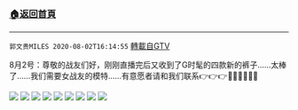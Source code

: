 ﻿###  [:house:返回首頁](https://github.com/ourhimalayas/txt)
---

`郭文贵MILES 2020-08-02T16:14:55` [轉載自GTV](https://gtv.org/web/#/UserInfo/5e596957357cc612d35a8044)

8月2号：尊敬的战友们好，刚刚直播完后又收到了G时髦的四款新的裤子……太棒了……我们需要女战友的模特……有意愿者请和我们联系👉👉👉🌽🌽🌽😂😂😂

![](https://filegroup.gtv.org/cdn-cgi/image/width=600/https://filegroup.gtv.org/group3/default/20200802/16/14/0/a0f0d9587a7c1af48fee3c047790d030.jpeg)
![](https://filegroup.gtv.org/cdn-cgi/image/width=600/https://filegroup.gtv.org/group3/default/20200802/16/14/0/abef8df5178b913e594ca87a8eda57e4.jpeg)
![](https://filegroup.gtv.org/cdn-cgi/image/width=600/https://filegroup.gtv.org/group3/default/20200802/16/14/0/c422f288b791df69185428da9971d646.jpeg)
![](https://filegroup.gtv.org/cdn-cgi/image/width=600/https://filegroup.gtv.org/group3/default/20200802/16/14/0/aadfaebee1bcdce597ba53d5234842b7.jpeg)
![](https://filegroup.gtv.org/cdn-cgi/image/width=600/https://filegroup.gtv.org/group3/default/20200802/16/14/0/247742d308a9956f16ded62cd8944c40.jpeg)
![](https://filegroup.gtv.org/cdn-cgi/image/width=600/https://filegroup.gtv.org/group3/default/20200802/16/14/0/b95a65bfe8db35b202c007a9ff0f447a.jpeg)
![](https://filegroup.gtv.org/cdn-cgi/image/width=600/https://filegroup.gtv.org/group3/default/20200802/16/14/0/710c96de1f0f227c1e7d2a6d5e5dff0f.jpeg)
![](https://filegroup.gtv.org/cdn-cgi/image/width=600/https://filegroup.gtv.org/group3/default/20200802/16/14/0/7a597d6ec8dc1d840c0409d626f80893.jpeg)
![](https://filegroup.gtv.org/cdn-cgi/image/width=600/https://filegroup.gtv.org/group3/default/20200802/16/14/0/9a4713aa026312760274d46a1f91588b.jpeg)
